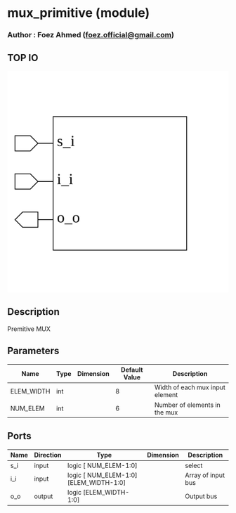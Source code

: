 # mux_primitive (module)

### Author : Foez Ahmed (foez.official@gmail.com)

## TOP IO
<img src="./mux_primitive_top.svg">

## Description
 Premitive MUX

## Parameters
|Name|Type|Dimension|Default Value|Description|
|-|-|-|-|-|
|ELEM_WIDTH|int||8|Width of each mux input element|
|NUM_ELEM|int||6|Number of elements in the mux|

## Ports
|Name|Direction|Type|Dimension|Description|
|-|-|-|-|-|
|s_i|input|logic [ NUM_ELEM-1:0]||select|
|i_i|input|logic [ NUM_ELEM-1:0][ELEM_WIDTH-1:0]||Array of input bus|
|o_o|output|logic [ELEM_WIDTH-1:0]||Output bus|
